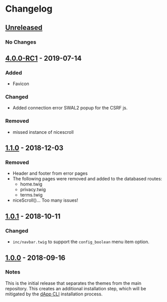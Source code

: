 # Changelog

## [Unreleased]
### No Changes

## [4.0.0-RC1] - 2019-07-14
### Added
- Favicon

### Changed
- Added connection error SWAL2 popup for the CSRF js.

### Removed
- missed instance of nicescroll

## [1.1.0] - 2018-12-03
### Removed
- Header and footer from error pages
- The following pages were removed and added to the databased routes:
	- home.twig
	- privacy.twig
	- terms.twig
- niceScroll()... Too many issues!

## [1.0.1] - 2018-10-11
### Changed
- `inc/navbar.twig` to support the `config_boolean` menu item option.

## [1.0.0] - 2018-09-16
### Notes
This is the initial release that separates the themes from the main repository.  This creates an additional installation step, which will be mitigated by the [dApp CLI](https://github.com/dappur/dapp) installation process.

[Unreleased]: https://github.com/dappur/theme-dappur/compare/v4.0.0-RC1...HEAD
[4.0.0-RC1]: https://github.com/dappur/theme-dappur/compare/v1.1.0...v4.0.0-RC1
[1.1.0]: https://github.com/dappur/theme-dappur/compare/v1.0.1...v1.1.0
[1.0.1]: https://github.com/dappur/theme-dappur/compare/v1.0.0...v1.0.1
[1.0.0]: https://github.com/dappur/theme-dappur/tree/v1.0.0
